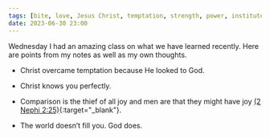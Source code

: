 ```yaml
---
tags: [bite, love, Jesus Christ, temptation, strength, power, institute]
date: 2023-06-30 23:00
---
```


Wednesday I had an amazing class on what we have learned recently. Here are points from my notes as well as my own thoughts.

- Christ overcame temptation because He looked to God.

- Christ knows you perfectly.

- Comparison is the thief of all joy and men are that they might have joy [(2 Nephi 2:25)](https://www.churchofjesuschrist.org/study/scriptures/bofm/2-ne/2?id=p25&lang=eng#p25){:target="_blank"}.

- The world doesn’t fill you. God does.

